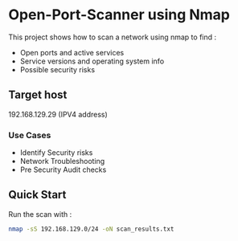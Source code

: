 # Open-Port-Scanner using Nmap

This project shows how to scan a network using nmap to find :
-  Open ports and active services
-  Service versions and operating system info
-  Possible security risks


## Target host

192.168.129.29 (IPV4 address)

### Use Cases
-  Identify Security risks
-  Network Troubleshooting
-  Pre Security Audit checks

## Quick Start
Run the scan with :
```bash
nmap -sS 192.168.129.0/24 -oN scan_results.txt

